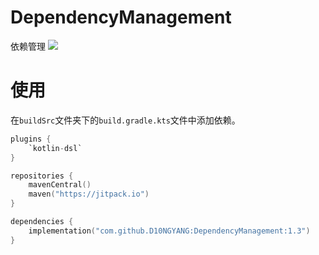 # DependencyManagement
依赖管理
[![](https://jitpack.io/v/D10NGYANG/DependencyManagement.svg)](https://jitpack.io/#D10NGYANG/DependencyManagement)
# 使用
在`buildSrc`文件夹下的`build.gradle.kts`文件中添加依赖。
```kotlin
plugins {
    `kotlin-dsl`
}

repositories {
    mavenCentral()
    maven("https://jitpack.io")
}

dependencies {
    implementation("com.github.D10NGYANG:DependencyManagement:1.3")
}
```
